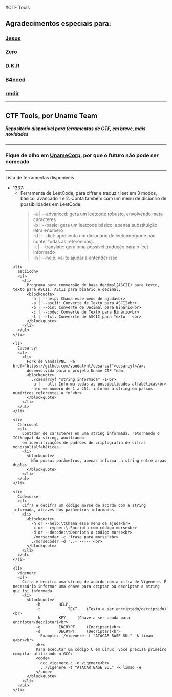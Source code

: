 #CTF Tools
<h2>Agradecimentos especiais para:</h2>
<h3><a href="https://github.com/JesusFromHellz">Jesus</a></h3>
<h3><a href="https://github.com/zero10101">Zero</a></h3>
<h3><a href="https://github.com/ninj4c0d3r">D.K.R</a></h3>
<h3><a href="https://github.com/B4nned">B4nned</a></h3>
<h3><a href="https://github.com/RogerMonteiro124">rmdir</a></h3>

<hr>

<h2>CTF Tools, por Uname Team</h2>
<h5>Repositório disponível para ferramentas de CTF, em breve, mais novidades</h5>

<hr>

<h3>Fique de olho em <a href="https://www.facebook.com/unamecorporation">UnameCorp</a>, por que o futuro não pode ser nomeado</h3>

<hr>

<p>
  Lista de ferramentas disponíveis
  <ul>
    <li>
      1337:
      <ul>
        <li>
          Ferramenta de LeetCode, para cifrar e traduzir leet em  3 modos, básico, avançado 1 e 2.
          Conta também com um menu de dicionrio de possibilidades em LeetCode.
          <blockquote>
            -a | --advanced: gera um leetcode robusto, envolvendo meta caracteres<br>
            -b | --basic: gera um leetcode básico, apenas substituição letra=>número<br>
            -d | --dict: apresenta um dicionário de leetcode(pode não conter todas as referências).<br>
            -t | --translate: gera uma possível tradução para o leet informado<br>
            -h | --help: vai te ajudar a entender isso<br>
          </blockquote>
        </li>
      </ul>
    </li>
    
    <li>
      asciiconv
      <ul>
        <li>
          Programa para conversão de base decimal(ASCII) para texto, texto para ASCII, ASCII para binário e decimal.
          <blockquote>
            -h | --help: Chama esse menu de ajuda<br>
            -a | --ascii: Converte de Texto para ASCII<br>
            -b | --bin: Converte de Decimal para Binário<br>
            -c | --code: Converte de Texto para Binário<br>
            -t | --txt: Converrte de ASCII para Texto   <br>
          </blockquote>
        </li>
      </ul>
    </li>
    
    <li>  
      Caesarcyf
      <ul>
        <li>
          Fork de VandalVNL: <a href="https://github.com/vandalvnl/cesarcyf">cesarcyf</a>.
          desenvolvida para o projeto Uname CTF Team.
          <blockquote>
            ./caesarcyf "string informada" -1<br>
            -a | --all: Informa todas as possibilidades alfabéticas<br>
            -n(n == número de 1 a 25): informa a string em passos numéricos referentes a "n"<br>
          </blockquote>
        </li>
      </ul>
    </li>
    
    <li>
      Charcount
      <ul>
        Contador de caracteres em uma string informada, retornando o IC(kappa) da string, auxiliando
        em identificações de padrões de criptografia de cifras mono/polialfabéticas.
        <li>
          <blockquote>
            Não possui parâmetros, apenas informar a string entre aspas duplas.
          </blockquote>
        </li>
      </ul>
    </li>
    
    <li>
      Codemorse
      <ul>
        Cifra e decifra um código morse de acordo com a string informada, através dos parâmetros informados.
        <li>
          <blockquote>
            -h or --help:\tChama esse menu de ajuda<br>
            -c or --cypher:\tEncripta com código morse<br>
            -d or --decode:\tDecripta o código morse<br>
            ./morsecoder -c 'frase para morse'<br>
            ./morsecoder -d '..- -----'<br>
          </blockquote>
        </li>
      </ul>
    </li>
    
    <li>
      vigenere
      <ul>
        Cifra e decifra uma string de acordo com a cifra de Vigenere. É necessário informar uma chave para criptar ou decriptar a string que foi informada.
        <li>
          <blockquote>
              -h		HELP.
              -t     		TEXT.	(Texto a ser encriptado/decriptado)<br>
              -k 		KEY.	(Chave a ser usada para encriptar/decriptar)<br>
              -e 		ENCRYPT.	(Encriptar)<br>
              -d 		DECRYPT.	(Decriptar)<br>
	            Example: ./vigenere -t "ATACAR BASE SUL" -k limao -e<br><br>
              <hr>
              Para executar um código C em Linux, você precisa primeiro compilar utilizando o GCC:
              <code>
                gcc vigenere.c -o vigenere<br>
                ../vigenere -t "ATACAR BASE SUL" -k limao -e
              </code>
          </blockquote>
        </li>
      </ul>
    </li>
    
  </ul>
 </p>
